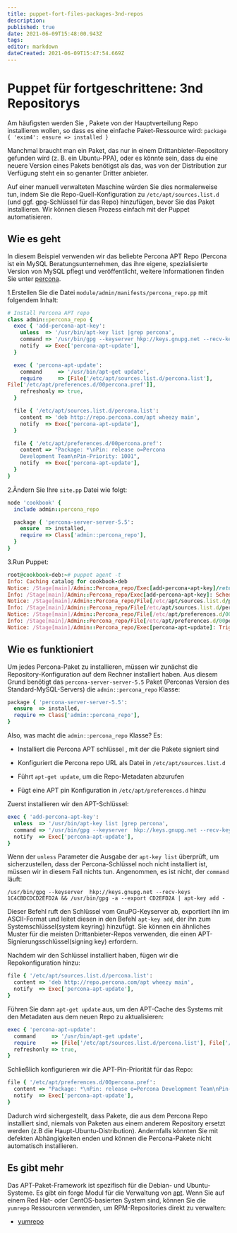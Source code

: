 ```yaml
---
title: puppet-fort-files-packages-3nd-repos
description: 
published: true
date: 2021-06-09T15:48:00.943Z
tags: 
editor: markdown
dateCreated: 2021-06-09T15:47:54.669Z
---
```


# Puppet für fortgeschrittene: 3nd Repositorys

Am häufigsten werden Sie , Pakete von der Hauptverteilung Repo installieren wollen, so dass es eine einfache Paket-Ressource wird:
`package { 'exim4': ensure => installed }`

Manchmal braucht man ein Paket, das nur in einem Drittanbieter-Repository gefunden wird (z. B. ein Ubuntu-PPA), oder es könnte sein, dass du eine neuere Version eines Pakets benötigst als das, was von der Distribution zur Verfügung steht ein so genanter Dritter anbieter.

Auf einer manuell verwalteten Maschine würden Sie dies normalerweise tun, indem Sie die Repo-Quell-Konfiguration zu `/etc/apt/sources.list.d` (und ggf. gpg-Schlüssel für das Repo) hinzufügen, bevor Sie das Paket installieren. Wir können diesen Prozess einfach mit der Puppet automatisieren.

## Wie es geht

In diesem Beispiel verwenden wir das beliebte Percona APT Repo (Percona ist ein MySQL Beratungsunternehmen, das ihre eigene, spezialisierte Version von MySQL pflegt und veröffentlicht, weitere Informationen finden Sie unter [percona](http://www.percona.com/software/repositories).

1.Erstellen Sie die Datei `module/admin/manifests/percona_repo.pp` mit folgendem Inhalt:

```ruby
# Install Percona APT repo
class admin::percona_repo {
  exec { 'add-percona-apt-key':
    unless  => '/usr/bin/apt-key list |grep percona',
    command => '/usr/bin/gpg --keyserver hkp://keys.gnupg.net --recv-keys 1C4CBDCDCD2EFD2A && /usr/bin/gpg -a --export CD2EFD2A | apt-key add -',
    notify  => Exec['percona-apt-update'],
  }

  exec { 'percona-apt-update':
    command     => '/usr/bin/apt-get update',
    require     => [File['/etc/apt/sources.list.d/percona.list'],
File['/etc/apt/preferences.d/00percona.pref']],
    refreshonly => true,
  }

  file { '/etc/apt/sources.list.d/percona.list':
    content => 'deb http://repo.percona.com/apt wheezy main',
    notify  => Exec['percona-apt-update'],
  }

  file { '/etc/apt/preferences.d/00percona.pref':
    content => "Package: *\nPin: release o=Percona
    Development Team\nPin-Priority: 1001",
    notify  => Exec['percona-apt-update'],
  }
}
```

2.Ändern Sie Ihre `site.pp` Datei wie folgt:

```ruby
node 'cookbook' {
  include admin::percona_repo

  package { 'percona-server-server-5.5':
    ensure  => installed,
    require => Class['admin::percona_repo'],
  }
}
```

3.Run Puppet:

```ruby
root@cookbook-deb:~# puppet agent -t
Info: Caching catalog for cookbook-deb
Notice: /Stage[main]/Admin::Percona_repo/Exec[add-percona-apt-key]/returns: executed successfully
Info: /Stage[main]/Admin::Percona_repo/Exec[add-percona-apt-key]: Scheduling refresh of Exec[percona-apt-update]
Notice: /Stage[main]/Admin::Percona_repo/File[/etc/apt/sources.list.d/percona.list]/ensure: defined content as '{md5}b8d479374497255804ffbf0a7bcdf6c2'
Info: /Stage[main]/Admin::Percona_repo/File[/etc/apt/sources.list.d/percona.list]: Scheduling refresh of Exec[percona-apt-update]
Notice: /Stage[main]/Admin::Percona_repo/File[/etc/apt/preferences.d/00percona.pref]/ensure: defined content as '{md5}1d8ca6c1e752308a9bd3018713e2d1ad'
Info: /Stage[main]/Admin::Percona_repo/File[/etc/apt/preferences.d/00percona.pref]: Scheduling refresh of Exec[percona-apt-update]
Notice: /Stage[main]/Admin::Percona_repo/Exec[percona-apt-update]: Triggered 'refresh' from 3 events

```

## Wie es funktioniert

Um jedes Percona-Paket zu installieren, müssen wir zunächst die Repository-Konfiguration auf dem Rechner installiert haben. Aus diesem Grund benötigt das `percona-server-server-5.5` Paket (Perconas Version des Standard-MySQL-Servers) die `admin::percona_repo` Klasse:

```ruby
package { 'percona-server-server-5.5':
  ensure  => installed,
  require => Class['admin::percona_repo'],
}
```

Also, was macht die `admin::percona_repo` Klasse? Es:

* Installiert die Percona APT schlüssel , mit der die Pakete signiert sind

* Konfiguriert die Percona repo URL als Datei in `/etc/apt/sources.list.d`

* Führt `apt-get update`, um die Repo-Metadaten abzurufen

* Fügt eine APT pin Konfiguration in `/etc/apt/preferences.d` hinzu

Zuerst installieren wir den APT-Schlüssel:

```ruby
exec { 'add-percona-apt-key':
  unless  => '/usr/bin/apt-key list |grep percona',
  command => '/usr/bin/gpg --keyserver  hkp://keys.gnupg.net --recv-keys 1C4CBDCDCD2EFD2A && /usr/bin/gpg -a --export CD2EFD2A | apt-key add -',
  notify  => Exec['percona-apt-update'],
}
```

Wenn der `unless` Parameter die Ausgabe der `apt-key list` überprüft, um sicherzustellen, dass der Percona-Schlüssel noch nicht installiert ist, müssen wir in diesem Fall nichts tun. Angenommen, es ist nicht, der `command` läuft:

`/usr/bin/gpg --keyserver  hkp://keys.gnupg.net --recv-keys 1C4CBDCDCD2EFD2A && /usr/bin/gpg -a --export CD2EFD2A | apt-key add -`

Dieser Befehl ruft den Schlüssel vom GnuPG-Keyserver ab, exportiert ihn im ASCII-Format und leitet diesen in den Befehl `apt-key add`, der ihn zum Systemschlüssel(system keyring) hinzufügt. Sie können ein ähnliches Muster für die meisten Drittanbieter-Repos verwenden, die einen APT-Signierungsschlüssel(signing key) erfordern.

Nachdem wir den Schlüssel installiert haben, fügen wir die Repokonfiguration hinzu:

```ruby
file { '/etc/apt/sources.list.d/percona.list':
  content => 'deb http://repo.percona.com/apt wheezy main',
  notify  => Exec['percona-apt-update'],
}
```

Führen Sie dann `apt-get update` aus, um den APT-Cache des Systems mit den Metadaten aus dem neuen Repo zu aktualisieren:

```ruby
exec { 'percona-apt-update':
  command     => '/usr/bin/apt-get update',
  require     => [File['/etc/apt/sources.list.d/percona.list'], File['/etc/apt/preferences.d/00percona.pref']],
  refreshonly => true,
}
```

Schließlich konfigurieren wir die APT-Pin-Priorität für das Repo:

```ruby
file { '/etc/apt/preferences.d/00percona.pref':
  content => "Package: *\nPin: release o=Percona Development Team\nPin-Priority: 1001",
  notify  => Exec['percona-apt-update'],
}
```

Dadurch wird sichergestellt, dass Pakete, die aus dem Percona Repo installiert sind, niemals von Paketen aus einem anderem Repository ersetzt werden (z.B die Haupt-Ubuntu-Distribution). Andernfalls könnten Sie mit defekten Abhängigkeiten enden und können die Percona-Pakete nicht automatisch installieren.

## Es gibt mehr

Das APT-Paket-Framework ist spezifisch für die Debian- und Ubuntu-Systeme. Es gibt ein forge Modul für die Verwaltung von [apt](https://forge.puppetlabs.com/puppetlabs/apt). Wenn Sie auf einem Red Hat- oder CentOS-basierten System sind, können Sie die `yumrepo` Ressourcen verwenden, um RPM-Repositories direkt zu verwalten:

* [yumrepo](Http://docs.puppetlabs.com/references/latest/type.html#yumrepo)